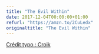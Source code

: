 ```yaml
---
title: "The Evil Within"
date: 2017-12-04T00:00:00+01:00
refurl: "https://amzn.to/2CuLedx"
originaltitle: "The Evil Within"
---
```


[Crédit typo : Croik](http://croik.tumblr.com/)